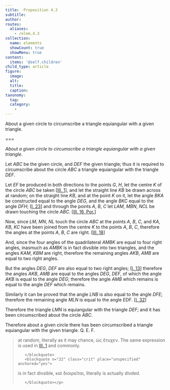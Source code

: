 ```yaml
---
title:  Proposition 4.3
subtitle: 
author:
routes:
  aliases:
    - /elem.4.3
collection:
  name: elements
  showCount: true
  showMenu: true
content:
  items: '@self.children'
child_type: article
figure:
  image:
  alt:
  title:
  caption:
taxonomy:
  tag:
  category:
    - 
---
```


<p><emph>About a given circle to circumscribe a triangle equiangular with a given triangle</emph>. </p>

===

<p><em>About a given circle to circumscribe a triangle equiangular with a given triangle</em>. </p>

<p>Let <em>ABC</em> be the given circle, and <em>DEF</em> the given triangle; <lb n="5"/>thus it is required to circumscribe about the circle <em>ABC</em> a triangle equiangular with the triangle <em>DEF</em>. 
      </p>

<p>Let <em>EF</em> be produced in both directions to the points <em>G</em>, <em>H</em>, let the centre <em>K</em> of the circle <em>ABC</em> be taken [<a href="/elem.3.1">III. 1</a>], and let <lb n="10"/>the straight line <em>KB</em> be drawn across at random; on the straight line <em>KB</em>, and at the point <em>K</em> on it, let the angle <em>BKA</em> be constructed equal to the angle <em>DEG</em>, and the angle <em>BKC</em> equal to the angle <em>DFH</em>; [<a href="/elem.1.23">I. 23</a>] and through the points <em>A</em>, <em>B</em>, <em>C</em> let <em>LAM</em>, <em>MBN</em>, <em>NCL</em> be <lb n="15"/>drawn touching the circle <em>ABC</em>. [<a href="/elem.3.16.p.1">III. 16, Por.</a>] </p>

<p>Now, since <em>LM</em>, <em>MN</em>, <em>NL</em> touch the circle <em>ABC</em> at the points <em>A</em>, <em>B</em>, <em>C</em>, and <em>KA</em>, <em>KB</em>, <em>KC</em> have been joined from the centre <em>K</em> to the points <em>A</em>, <em>B</em>, <em>C</em>, <pb n="84"/><lb n="20"/>therefore the angles at the points <em>A</em>, <em>B</em>, <em>C</em> are right. [<a href="/elem.3.18">III. 18</a>] </p>

<p>And, since the four angles of the quadrilateral <em>AMBK</em> are equal to four right angles, inasmuch as <em>AMBK</em> is in fact divsible into two triangles, <span class="center">and the angles <em>KAM</em>, <em>KBM</em> are right,</span>
       <lb n="25"/>therefore the remaining angles <em>AKB</em>, <em>AMB</em> are equal to two right angles. </p>

<p>But the angles <em>DEG</em>, <em>DEF</em> are also equal to two right angles; [<a href="/elem.1.13">I. 13</a>] therefore the angles <em>AKB</em>, <em>AMB</em> are equal to the angles <lb n="30"/><em>DEG</em>, <em>DEF</em>, of which the angle <em>AKB</em> is equal to the angle <em>DEG</em>; <span class="center">therefore the angle <em>AMB</em> which remains is equal to the angle <em>DEF</em> which remains.</span>
      </p>

<p>Similarly it can be proved that the angle <em>LNB</em> is also <lb n="35"/>equal to the angle <em>DFE</em>; <span class="center">therefore the remaining angle <em>MLN</em> is equal to the angle <em>EDF</em>. [<a href="/elem.1.32">I. 32</a>]</span>
      </p>

<p>Therefore the triangle <em>LMN</em> is equiangular with the triangle <em>DEF</em>; and it has been circumscribed about the <lb n="40"/>circle <em>ABC</em>. </p>

<p>Therefore about a given circle there has been circumscribed a triangle equiangular with the given triangle. Q. E. F.
<blockquote n="10" class="crit" place="unspecified" anchored="yes">
        
<p><span class="bold">at random</span>, literally <quote>as it may chance,</quote>
 <foreign lang="greek">ὡς ἕτυχεν</foreign>. The same expression is used in <a href="/elem.3.1">III. 1</a> and commonly.</p>

       </blockquote>
       <blockquote n="22" class="crit" place="unspecified" anchored="yes">
        
<p><span class="bold">is in fact divsible</span>, <foreign lang="greek">καὶ διαιρεῖται</foreign>, literally <quote>is actually divded.</quote>
</p>

       </blockquote></p>
